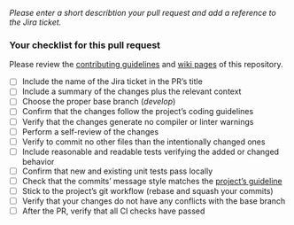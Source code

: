 *Please enter a short describtion your pull request and add a reference to the Jira ticket.*

### Your checklist for this pull request
Please review the [contributing guidelines](https://github.com/Catrobat/Catroid/blob/develop/README.md) and [wiki pages](https://github.com/Catrobat/Catroid/wiki/) of this repository.

- [ ] Include the name of the Jira ticket in the PR’s title
- [ ] Include a summary of the changes plus the relevant context
- [ ] Choose the proper base branch (*develop*)
- [ ] Confirm that the changes follow the project’s coding guidelines
- [ ] Verify that the changes generate no compiler or linter warnings
- [ ] Perform a self-review of the changes
- [ ] Verify to commit no other files than the intentionally changed ones
- [ ] Include reasonable and readable tests verifying the added or changed behavior
- [ ] Confirm that new and existing unit tests pass locally
- [ ] Check that the commits’ message style matches the [project’s guideline](https://github.com/Catrobat/Catroid/wiki/Commit-Message-Guidelines)
- [ ] Stick to the project’s git workflow (rebase and squash your commits)
- [ ] Verify that your changes do not have any conflicts with the base branch
- [ ] After the PR, verify that all CI checks have passed
